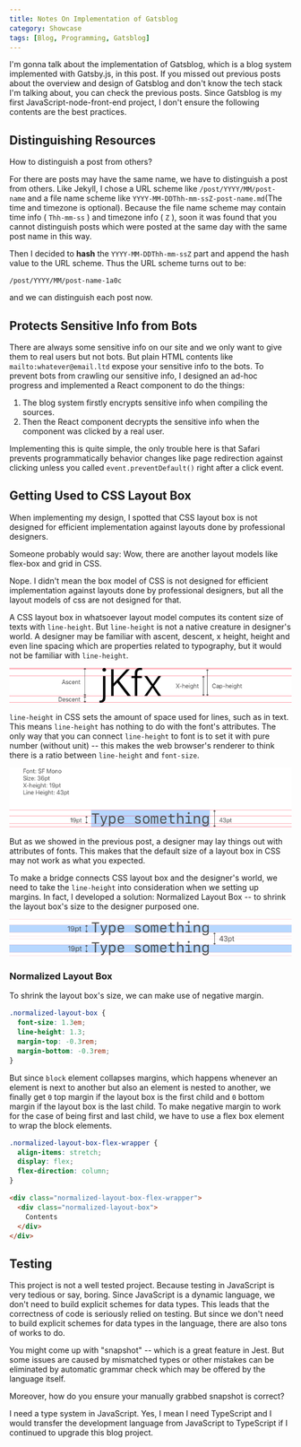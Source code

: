 ```yaml
---
title: Notes On Implementation of Gatsblog
category: Showcase
tags: [Blog, Programming, Gatsblog]
---
```


I'm gonna talk about the implementation of Gatsblog, which is a blog system
implemented with Gatsby.js, in this post. If you missed out previous posts about
the overview and design of Gatsblog and don't know the tech stack I'm talking
about, you can check the previous posts. Since Gatsblog is my first 
JavaScript-node-front-end project, I don't ensure the following contents are the
best practices.

## Distinguishing Resources

How to distinguish a post from others?

For there are posts may have the same name, we have to distinguish a post from
others. Like Jekyll, I chose a URL scheme like `/post/YYYY/MM/post-name` and
a file name scheme like `YYYY-MM-DDThh-mm-ssZ-post-name.md`(The time and
timezone is optional). Because the file name scheme may contain time
info ( `Thh-mm-ss` ) and timezone info ( `Z` ), soon it was found that you cannot
distinguish posts which were posted at the same day with the same post name in
this way.

Then I decided to **hash** the `YYYY-MM-DDThh-mm-ssZ` part and append the hash
value to the URL scheme. Thus the URL scheme turns out to be:

```
/post/YYYY/MM/post-name-1a0c
```

and we can distinguish each post now.

## Protects Sensitive Info from Bots

There are always some sensitive info on our site and we only want to give them
to real users but not bots. But plain HTML contents like
`mailto:whatever@email.ltd` expose your sensitive info to the bots. To prevent
bots from crawling our sensitive info, I designed an ad-hoc progress and
implemented a React component to do the things:

1. The blog system firstly encrypts sensitive info when compiling the sources.
2. Then the React component decrypts the sensitive info when the component was
clicked by a real user.

Implementing this is quite simple, the only trouble here is that Safari prevents
programmatically behavior changes like page redirection against clicking unless
you called `event.preventDefault()` right after a click event.

## Getting Used to CSS Layout Box

When implementing my design, I spotted that CSS layout box is not designed for
efficient implementation against layouts done by professional designers.

Someone probably would say: Wow, there are another layout models like flex-box
and grid in CSS.

Nope. I didn't mean the box model of CSS is not designed for efficient
implementation against layouts done by professional designers, but all the
layout models of css are not designed for that.

A CSS layout box in whatsoever layout model computes its content size of texts
with `line-height`. But `line-height` is not a native creature in designer's
world. A designer may be familiar with ascent, descent, x height, height and
even line spacing which are properties related to typography, but it would not
be familiar with `line-height`.

![Typography Explained](typography-explained.png "Typography Explained")

`line-height` in CSS sets the amount of space used for lines, such as in text.
This means `line-height` has nothing to do with the font's attributes. The only
way that you can connect `line-height` to font is to set it with pure
number (without unit) -- this makes the web browser's renderer to think there is
a ratio between `line-height` and `font-size`.

![Line Height Explained](./line-height-explained.png 'Line Height Explained')

But as we showed in the previous post, a designer may lay things out with
attributes of fonts. This makes that the default size of a layout box in CSS
may not work as what you expected.

To make a bridge connects CSS layout box and the designer's world, we need to
take the `line-height` into consideration when we setting up margins. In fact, I
developed a solution: Normalized Layout Box -- to shrink the layout box's size
to the designer purposed one.

![Normalized Layout Box](./normalized-layout-box.png 'Normalized Layout Box')

### Normalized Layout Box

To shrink the layout box's size, we can make use of negative margin.

```css
.normalized-layout-box {
  font-size: 1.3em;
  line-height: 1.3;
  margin-top: -0.3rem;
  margin-bottom: -0.3rem;
}
```

But since `block` element collapses margins, which happens whenever an
element is next to another but also an element is nested to another, we
finally get `0` top margin if the layout box is the first child and `0`
bottom margin if the layout box is the last child. To make negative margin
to work for the case of being first and last child, we have to use a flex
box element to wrap the block elements.

```css
.normalized-layout-box-flex-wrapper {
  align-items: stretch;
  display: flex;
  flex-direction: column;
}
```

```html
<div class="normalized-layout-box-flex-wrapper">
  <div class="normalized-layout-box">
    Contents
  </div>
</div>
```

## Testing

This project is not a well tested project. Because testing in JavaScript
is very tedious or say, boring. Since JavaScript is a dynamic language,
we don't need to build explicit schemes for data types. This leads that
the correctness of code is seriously relied on testing. But since we don't
need to build explicit schemes for data types in the language, there are
also tons of works to do.

You might come up with "snapshot" -- which is a great feature in Jest. But
some issues are caused by mismatched types or other mistakes can be
eliminated by automatic grammar check which may be offered by the language
itself.

Moreover, how do you ensure your manually grabbed snapshot is correct?

I need a type system in JavaScript. Yes, I mean I need TypeScript and I
would transfer the development language from JavaScript to TypeScript if I
continued to upgrade this blog project.
